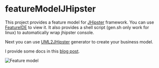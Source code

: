 # featureModelJHipster

This project provides a feature model for [JHipster](http://jhipster.github.io/) framework. You can use [FeatureIDE](http://wwwiti.cs.uni-magdeburg.de/iti_db/research/featureide/) to view it. It also provides a shell script (gen.sh only work for linux) to automatically wrap jhipster console. 

Next you can use [UML2JHipster](https://github.com/barais/genmymodeljhipstergenerator) generator to create your business model. 

I provide some docs in this [blog post](http://olivier.barais.fr/blog/posts/2015.03.20/jhipser_for_teaching_SE.html).

![Feature model](http://olivier.barais.fr/img/post/1.png)
